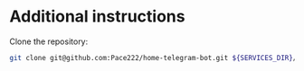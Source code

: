 # Additional instructions

Clone the repository:
```bash
git clone git@github.com:Pace222/home-telegram-bot.git ${SERVICES_DIR}/telegram-bot
```


